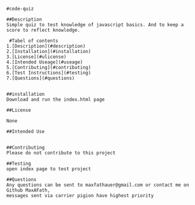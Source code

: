 
    #code-quiz

    ##Description
    Simple quiz to test knowledge of javascript basics. And to keep a score to reflect knowledge.
    
     #Tabel of contents
    1.[Description](#description)
    2.[Installation](#installation)
    3.[License](#ulicense)
    4.[Intended Useage](#useage)
    5.[Contributing](#contributing)
    6.[Test Instructions](#testing)
    7.[Questions](#questions)
    

    ##installation
    Download and run the index.html page 
    
    ##License
    
    None
    
    ##Intended Use
    
    
    ##Contributing
    Please do not contribute to this project
    
    ##Testing
    open index page to test project
    
    ##Questions
    Any questions can be sent to maxfathauer@gmail.com or contact me on Github MaxAFath,
    messages sent via carrier pigion have highest priority